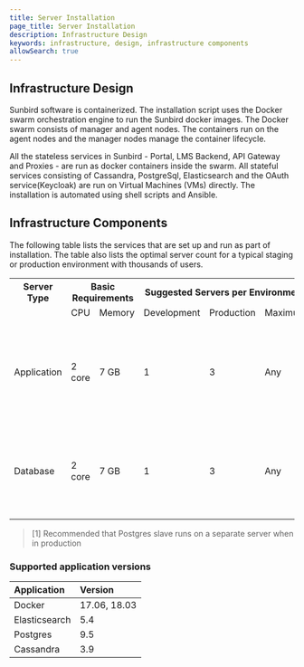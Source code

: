 ```yaml
---
title: Server Installation
page_title: Server Installation
description: Infrastructure Design
keywords: infrastructure, design, infrastructure components
allowSearch: true
---
```

 
## Infrastructure Design

Sunbird software is containerized. The installation script uses the Docker swarm orchestration engine to run the Sunbird docker images. The Docker swarm consists of manager and agent nodes. The containers run on the agent nodes and the manager nodes manage the container lifecycle.

All the stateless services in Sunbird - Portal, LMS Backend, API Gateway and Proxies - are run as docker containers inside the swarm. All stateful services consisting of Cassandra, PostgreSql, Elasticsearch and the OAuth service(Keycloak) are run on Virtual Machines (VMs) directly. The installation is automated using shell scripts and Ansible.

## Infrastructure Components

The following table lists the services that are set up and run as part of installation. The table also lists the optimal server count for a typical staging or production environment with thousands of users.

<table>
  <tr>
    <th style="width:20%">Server Type</th>
    <th style="width:25%" colspan="2">Basic Requirements</th>
    <th style="width:35%" colspan="3">Suggested Servers per Environment</th>
    <th style="width:20%">Services</th>
  </tr>
  <tr>
    <td></td>
    <td>CPU</td>
    <td>Memory</td>
    <td>Development</td>
    <td>Production</td>
    <td>Maximum</td>
    <td></td>
  </tr>
  <tr>
    <td rowspan="4">Application</td>
    <td rowspan="4">2 core</td>
    <td rowspan="4">7 GB</td>
    <td rowspan="4">1</td>
    <td rowspan="4">3</td>
    <td rowspan="4">Any</td>
    <td>Docker Swarm Manager</td>
  </tr>
  <tr>
    <td>Docker Swarm Agent</td>
  </tr>
  <tr>
    <td>Keycloak</td>
  </tr>
  <tr>
    <td>Badgr</td>
  </tr>
  <tr>
    <td rowspan="4">Database</td>
    <td rowspan="4">2 core</td>
    <td rowspan="4">7 GB</td>
    <td rowspan="4">1</td>
    <td rowspan="4">3</td>
    <td rowspan="4">Any</td>
    <td>Elastic Search
</td>
  </tr>
  <tr>
    <td>Postgres Master
</td>
  </tr>
  <tr>
    <td>Postgres Slave<sup>[1]</sup></td>
  </tr>
  <tr>
    <td>Cassandra</td>
  </tr>
</table>

> [1] Recommended that Postgres slave runs on a separate server when in production

### Supported application versions

Application |Version
:----- |:--------
Docker | 17.06, 18.03
Elasticsearch | 5.4 
Postgres | 9.5 
Cassandra | 3.9 
